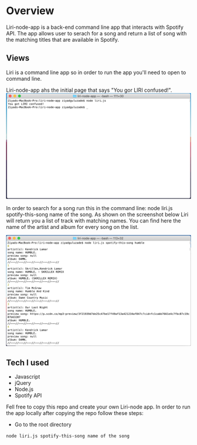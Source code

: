
# Overview 

Liri-node-app is a back-end command line app that interacts with Spotify API. The app allows user to serach for a song and return a list of song with the matching titles that are available in Spotify.

## Views
Liri is a command line app so in order to run the app you'll need to open to command line. 

Liri-node-app ahs the initial page that says "You gor LIRI confused!".  
![Initial Page](screenshots/screenshot1.png)

In order to search for a song run this in the command line: node liri.js spotify-this-song name of the song. As shown on the screenshot below Liri will return you a list of track with matching names. You can find here the name of the artist and album for every song on the list.

![Results Page](screenshots/screenshot2.png)


## Tech I used
* Javascript
* jQuery
* Node.js
* Spotify API

Fell free to copy this repo and create your own Liri-node app. 
In order to run the app locally after copying the repo follow these steps: 
* Go to the root directory
```
node liri.js spotify-this-song name of the song
```





